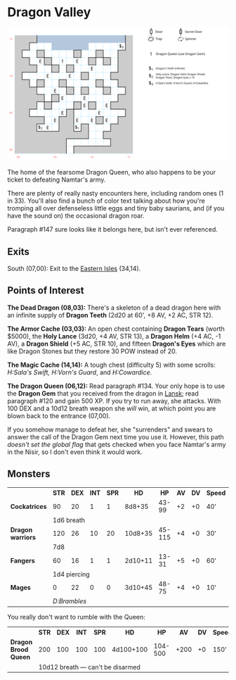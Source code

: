 # Dragon Valley

![map](dragon-valley.svg)

The home of the fearsome Dragon Queen, who also happens to be your ticket to defeating Namtar's army.

There are plenty of really nasty encounters here, including random ones (1 in 33). You'll also find a bunch of color text talking about how you're tromping all over defenseless little eggs and tiny baby saurians, and (if you have the sound on) the occasional dragon roar.

Paragraph #147 sure looks like it belongs here, but isn't ever referenced.

## Exits

South (07,00): Exit to the [Eastern Isles](dilmun.md) (34,14).

## Points of Interest

**The Dead Dragon (08,03):** There's a skeleton of a dead dragon here with an infinite supply of **Dragon Teeth** (2d20 at 60', +8 AV, +2 AC, STR 12).

**The Armor Cache (03,03):** An open chest containing **Dragon Tears** (worth $5000), the **Holy Lance** (3d20, +4 AV, STR 13), a **Dragon Helm** (+4 AC, -1 AV), a **Dragon Shield** (+5 AC, STR 10), and fifteen **Dragon's Eyes** which are like Dragon Stones but they restore 30 POW instead of 20.

**The Magic Cache (14,14):** A tough chest (difficulty 5) with some scrolls: *H:Sala's Swift, H:Vorn's Guard*, and *H:Cowardice*.

**The Dragon Queen (06,12):** Read paragraph #134. Your only hope is to use the **Dragon Gem** that you received from the dragon in [Lansk](lansk-undercity.md); read paragraph #120 and gain 500 XP. If you try to run away, she attacks. With 100 DEX and a 10d12 breath weapon she *will* win, at which point you are blown back to the entrance (07,00).

If you somehow manage to defeat her, she "surrenders" and swears to answer the call of the Dragon Gem next time you use it. However, this path *doesn't set the global flag* that gets checked when you face Namtar's army in the Nisir, so I don't even think it would work.

## Monsters

<table>
  <tr>
    <th></th>
    <th>STR</th>
    <th>DEX</th>
    <th>INT</th>
    <th>SPR</th>
    <th>HD</th>
    <th>HP</th>
    <th>AV</th>
    <th>DV</th>
    <th>Speed</th>
    <th>XP</th>
  </tr>
  <tr>
    <td><b>Cockatrices</b></td>
    <td>90</td>
    <td>20</td>
    <td>1</td>
    <td>1</td>
    <td>8d8+35</td>
    <td>43-99</td>
    <td>+2</td>
    <td>+0</td>
    <td>40'</td>
    <td>210</td>
  </tr><tr>
    <td></td>
    <td colspan="10">1d6 breath</td>
  </tr>
  <tr>
    <td><b>Dragon warriors</b></td>
    <td>120</td>
    <td>26</td>
    <td>10</td>
    <td>20</td>
    <td>10d8+35</td>
    <td>45-115</td>
    <td>+4</td>
    <td>+0</td>
    <td>30'</td>
    <td>300</td>
  </tr><tr>
    <td></td>
    <td colspan="10">7d8</td>
  </tr>
  <tr>
    <td><b>Fangers</b></td>
    <td>60</td>
    <td>16</td>
    <td>1</td>
    <td>1</td>
    <td>2d10+11</td>
    <td>13-31</td>
    <td>+5</td>
    <td>+0</td>
    <td>60'</td>
    <td>100</td>
  </tr><tr>
    <td></td>
    <td colspan="10">1d4 piercing</td>
  </tr>
  <tr>
    <td><b>Mages</b></td>
    <td>0</td>
    <td>22</td>
    <td>0</td>
    <td>0</td>
    <td>3d10+45</td>
    <td>48-75</td>
    <td>+4</td>
    <td>+0</td>
    <td>10'</td>
    <td>230</td>
  </tr><tr>
    <td></td>
    <td colspan="10"><i>D:Brambles</i></td>
  </tr>
</table>

You really don't want to rumble with the Queen:

<table>
  <tr>
    <th></th>
    <th>STR</th>
    <th>DEX</th>
    <th>INT</th>
    <th>SPR</th>
    <th>HD</th>
    <th>HP</th>
    <th>AV</th>
    <th>DV</th>
    <th>Speed</th>
    <th>XP</th>
  </tr>  
  <tr>
    <td><b>Dragon Brood Queen</b></td>
    <td>200</td>
    <td>100</td>
    <td>100</td>
    <td>100</td>
    <td>4d100+100</td>
    <td>104-500</td>
    <td>+200</td>
    <td>+0</td>
    <td>150'</td>
    <td>3200</td>
  </tr><tr>
    <td></td>
    <td colspan="10">10d12 breath — can't be disarmed</td>
  </tr>
</table>
